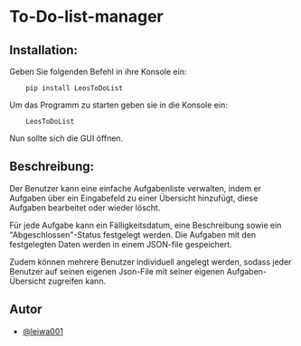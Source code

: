 # To-Do-list-manager

## Installation:

Geben Sie folgenden Befehl in ihre Konsole ein:
        
        pip install LeosToDoList
    
Um das Programm zu starten geben sie in die Konsole ein:

        LeosToDoList

Nun sollte sich die GUI öffnen. 


## Beschreibung:

Der Benutzer kann eine einfache Aufgabenliste verwalten, indem er Aufgaben über ein Eingabefeld zu einer Übersicht hinzufügt, diese Aufgaben bearbeitet oder wieder löscht. 

Für jede Aufgabe kann ein Fälligkeitsdatum, eine Beschreibung sowie ein "Abgeschlossen"-Status festgelegt werden. 
Die Aufgaben mit den festgelegten Daten werden in einem JSON-file gespeichert. 

Zudem können mehrere Benutzer individuell angelegt werden, sodass jeder Benutzer auf seinen eigenen Json-File mit seiner eigenen Aufgaben-Übersicht zugreifen kann. 


## Autor

- [@leiwa001](https://www.github.com/leiwa001)


